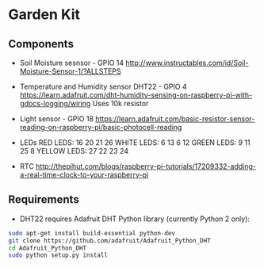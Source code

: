 # Garden Kit

## Components

- Soil Moisture sesnsor - GPIO 14
    http://www.instructables.com/id/Soil-Moisture-Sensor-1/?ALLSTEPS

- Temperature and Humidity sensor DHT22 - GPIO 4
    https://learn.adafruit.com/dht-humidity-sensing-on-raspberry-pi-with-gdocs-logging/wiring
    Uses 10k resistor

- Light sensor - GPIO 18
    https://learn.adafruit.com/basic-resistor-sensor-reading-on-raspberry-pi/basic-photocell-reading

- LEDs
    RED LEDS: 16 20 21 26
    WHITE LEDS: 6 13 6 12
    GREEN LEDS: 9 11 25 8
    YELLOW LEDS: 27 22 23 24

- RTC
    http://thepihut.com/blogs/raspberry-pi-tutorials/17209332-adding-a-real-time-clock-to-your-raspberry-pi

## Requirements

- DHT22 requires Adafruit DHT Python library (currently Python 2 only):

```bash
sudo apt-get install build-essential python-dev
git clone https://github.com/adafruit/Adafruit_Python_DHT
cd Adafruit_Python_DHT
sudo python setup.py install
```
